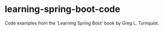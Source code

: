 # learning-spring-boot-code
Code examples from the 'Learning Spring Boot' book by Greg L. Turnquist.

